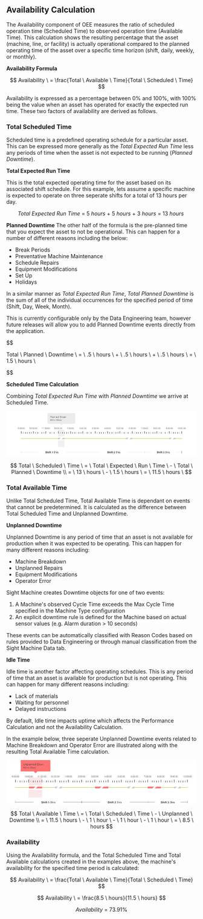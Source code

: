 ## **Availability Calculation**

The Availability component of OEE measures the ratio of scheduled operation time \(Scheduled Time\) to observed operation time \(Available Time\). This calculation shows the resulting percentage that the asset \(machine, line, or facility\) is actually operational compared to the planned operating time of the asset over a specific time horizon \(shift, daily, weekly, or monthly\).

**Availability Formula**


$$
Availability \ = \frac{Total \ Available \ Time}{Total \ Scheduled \ Time}
$$


Availability is expressed as a percentage between 0% and 100%, with 100% being the value when an asset has operated for exactly the expected run time. These two factors of availability are derived as follows.

### **Total Scheduled Time**

Scheduled time is a predefined operating schedule for a particular asset. This can be expressed more generally as the _Total Expected Run Time_ less any periods of time when the asset is not expected to be running \(_Planned Downtime_\).

**Total Expected Run Time**

This is the total expected operating time for the asset based on its associated shift schedule. For this example, lets assume a specific machine is expected to operate on three seperate shifts for a total of 13 hours per day.


$$
Total \ Expected \ Run \ Time \ = \ 5 \ hours \ + \ 5 \ hours \ + \ 3 \ hours \ = \ 13 \ hours \
$$


**Planned Downtime** The other half of the formula is the pre-planned time that you expect the asset to not be operational. This can happen for a number of different reasons including the below:

* Break Periods
* Preventative Machine Maintenance
* Schedule Repairs
* Equipment Modifications
* Set Up
* Holidays

In a similar manner as _Total Expected Run Time_, _Total Planned Downtime_ is the sum of all of the individual occurrences for the specified period of time \(Shift, Day, Week, Month\).

This is currently configurable only by the Data Engineering team, however future releases will allow you to add Planned Downtime events directly from the application.

$$

Total \ Planned \ Downtime \ = \ .5 \ hours \ + \ .5 \ hours \ + \ .5 \ hours \ = \ 1.5 \ hours \

$$


**Scheduled Time Calculation**

Combining _Total Expected Run Time_ with _Planned Downtime_ we arrive at Scheduled Time.

![](/assets/Mockup_PlannedBreak_081216.png)

$$
Total \ Scheduled \ Time \ = \ Total \ Expected \ Run \ Time \ - \ Total \ Planned \ Downtime \\ = \ 13 \ hours \ - \ 1.5 \ hours \ = \ 11.5 \ hours \
$$

### **Total Available Time**

Unlike Total Scheduled Time, Total Available Time is dependant on events that cannot be predetermined. It is calculated as the difference between Total Scheduled Time and Unplanned Downtime.

**Unplanned Downtime**

Unplanned Downtime is any period of time that an asset is not available for production when it was expected to be operating. This can happen for many different reasons including:

* Machine Breakdown
* Unplanned Repairs
* Equipment Modifications
* Operator Error

Sight Machine creates Downtime objects for one of two events:

1. A Machine's observed Cycle Time exceeds the Max Cycle Time specified in the Machine Type configuration
2. An explicit downtime rule is defined for the Machine based on actual sensor values \(e.g. Alarm duration &gt; 10 seconds\)

These events can be automatically classified with Reason Codes based on rules provided to Data Engineering or through manual classification from the Sight Machine Data tab.

**Idle Time**

Idle time is another factor affecting operating schedules. This is any period of time that an asset is available for production but is not operating. This can happen for many different reasons including:

* Lack of materials
* Waiting for personnel
* Delayed instructions

By default, Idle time impacts uptime which affects the Performance Calculation and not the Availability Calculation.

In the example below, three seperate Unplanned Downtime events related to Machine Breakdown and Operator Error are illustrated along with the resulting Total Available Time calculation.

![](/assets/Mockup_UnplannedDowntime.png)


$$
Total \ Available \ Time \ = \ Total \ Scheduled \ Time \ - \ Unplanned \ Downtime \\ = \ 11.5 \ hours \ - \ 1 \ hour \ - \ 1 \ hour \ - \ 1 \ hour \ = \ 8.5 \ hours
$$


### **Availability**

Using the Availability formula, and the Total Scheduled Time and Total Available calculations created in the examples above, the machine's availability for the specified time period is calculated:


$$
Availability \ = \frac{Total \ Available \ Time}{Total \ Scheduled \ Time}
$$



$$
Availability \ = \frac{8.5 \ hours}{11.5 \ hours}
$$



$$
Availability \ = \ 73.91 \%
$$



